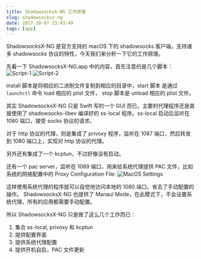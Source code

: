 ```yaml
---
title: ShadowsocksX-NG 工作原理
slug: shadowsocksx-ng
date: 2017-10-07 23:43:49
tags: [app]
---
```


ShadowsocksX-NG 是官方支持的 macOS 下的 shadowsocks 客户端，支持诸多 shadowsocks 协议的特性，今天我们来分析一下它的工作原理。

先看一下 ShadowsocksX-NG.app 中的内容，首先注意的是几个脚本：
![Script-1](/img/shadowsocks-ng-2.png)
![Script-2](/img/shadowsocks-ng-3.png)

install 脚本是将相应的二进制文件复制到相应的目录中，start 脚本 是通过 `launchctl` 命令 load 相应的 plist 文件， stop 脚本是 unload 相应的 plist 文件。

其实 ShadowsocksX-NG 只是 Swift 写的一个 GUI 而已，主要的代理程序还是直接使用了 shadowsocks-libev 编译好的 ss-local 程序。ss-local 启动后监听在 1080 端口，接受 socks 协议的请求。

对于 http 协议的代理，则是集成了 privoxy 程序，监听在 1087 端口，然后转发到 1080 端口上，实现对 http 协议的代理。

另外还有集成了一个 kcptun，不过好像没有启动。

还有一个 pac server，监听在 1089 端口，用来给系统代理提供 PAC 文件，比如系统的网络配置中的 Proxy Configuration File:
![MacOS Settings](/img/shadowsocks-ng-1.png)

这样使用系统代理的程序就可以自觉地访问本地的 1080 端口，省去了手动配置的操作。
ShadowsocksX-NG 也提供了 Manaul Mode，在此模式下，不会设置系统代理，所有的应用都需要手动配置。

所以 ShadowsocksX-NG 只是做了这么几个工作而已：

1. 集合 ss-local, privoxy 和 kcptun
2. 提供配置界面
3. 提供系统代理配置
4. 提供开机自启，PAC 文件更新

